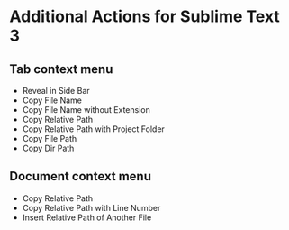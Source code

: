 # Additional Actions for Sublime Text 3

## Tab context menu

* Reveal in Side Bar
* Copy File Name
* Copy File Name without Extension
* Copy Relative Path
* Copy Relative Path with Project Folder
* Copy File Path
* Copy Dir Path

## Document context menu

* Copy Relative Path
* Copy Relative Path with Line Number
* Insert Relative Path of Another File
